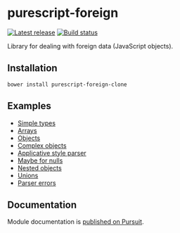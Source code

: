 # purescript-foreign

[![Latest release](http://img.shields.io/github/release/purescript/purescript-foreign.svg)](https://github.com/purescript/purescript-foreign/releases)
[![Build status](https://travis-ci.org/purescript/purescript-foreign.svg?branch=master)](https://travis-ci.org/purescript/purescript-foreign)

Library for dealing with foreign data (JavaScript objects).

## Installation

```
bower install purescript-foreign-clone
```

## Examples

- [Simple types](examples/JSONSimpleTypes.purs)
- [Arrays](examples/JSONArrays.purs)
- [Objects](examples/Objects.purs)
- [Complex objects](examples/Complex.purs)
- [Applicative style parser](examples/Applicative.purs)
- [Maybe for nulls](examples/MaybeNullable.purs)
- [Nested objects](examples/Nested.purs)
- [Unions](examples/Union.purs)
- [Parser errors](examples/ParseErrors.purs)

## Documentation

Module documentation is [published on Pursuit](http://pursuit.purescript.org/packages/purescript-foreign).
